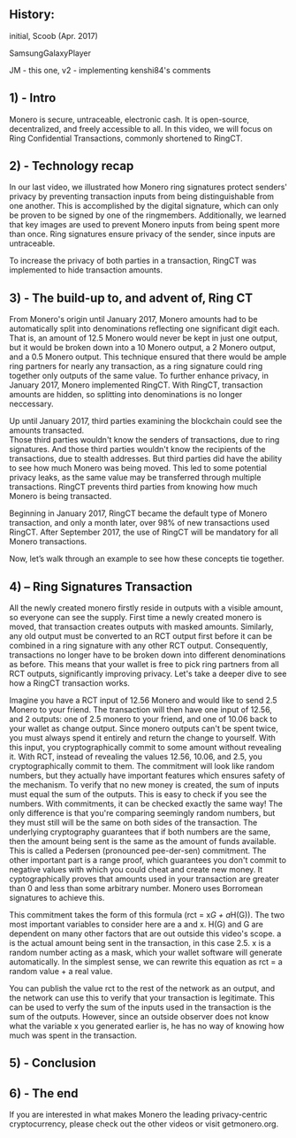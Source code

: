 ## History:
initial, Scoob (Apr. 2017)

SamsungGalaxyPlayer

JM - this one, v2 - implementing kenshi84's comments

## 1) - Intro

Monero is secure, untraceable, electronic cash. It is open-source, decentralized, and freely accessible to all.
In this video, we will focus on Ring Confidential Transactions, commonly shortened to RingCT.
 
## 2) - Technology recap
 
In our last video, we illustrated how Monero ring signatures protect senders' privacy by preventing transaction inputs from being distinguishable from one another.
This is accomplished by the digital signature, which can only be proven to be signed by one of the ringmembers.
Additionally, we learned that key images are used to prevent Monero inputs from being spent more than once.
Ring signatures ensure privacy of the sender, since inputs are untraceable.

To increase the privacy of both parties in a transaction, RingCT was implemented to hide transaction amounts.

## 3) - The build-up to, and advent of, Ring CT

From Monero's origin until January 2017, Monero amounts had to be automatically split into denominations reflecting one significant digit each.
That is, an amount of 12.5 Monero would never be kept in just one output, but it would be broken down into a 10 Monero output, a 2 Monero output, and a 0.5 Monero output.
This technique ensured that there would be ample ring partners for nearly any transaction, as a ring signature could ring together only outputs of the same value.
To further enhance privacy, in January 2017, Monero implemented RingCT.
With RingCT, transaction amounts are hidden, so splitting into denominations is no longer neccessary.

Up until January 2017, third parties examining the blockchain could see the amounts transacted.  
Those third parties wouldn't know the senders of transactions, due to ring signatures.
And those third parties wouldn't know the recipients of the transactions, due to stealth addresses.
But third parties did have the ability to see how much Monero was being moved.
This led to some potential privacy leaks, as the same value may be transferred through multiple transactions.
RingCT prevents third parties from knowing how much Monero is being transacted.

Beginning in January 2017, RingCT became the default type of Monero transaction, and only a month later, over 98% of new transactions used RingCT.
After September 2017, the use of RingCT will be mandatory for all Monero transactions.

Now, let’s walk through an example to see how these concepts tie together.

## 4) – Ring Signatures Transaction

All the newly created monero firstly reside in outputs with a visible amount, so everyone can see the supply.
First time a newly created monero is moved, that transaction creates outputs with masked amounts.
Similarly, any old output must be converted to an RCT output first before it can be combined in a ring signature with any other RCT output.
Consequently, transactions no longer have to be broken down into different denominations as before.
This means that your wallet is free to pick ring partners from all RCT outputs, significantly improving privacy.
Let's take a deeper dive to see how a RingCT transaction works.

Imagine you have a RCT input of 12.56 Monero and would like to send 2.5 Monero to your friend.
The transaction will then have one input of 12.56, and 2 outputs: one of 2.5 monero to your friend, and one of 10.06 back to your wallet as change output.
Since monero outputs can't be spent twice, you must always spend it entirely and return the change to yourself.
With this input, you cryptographically commit to some amount without revealing it.
With RCT, instead of revealing the values 12.56, 10.06, and 2.5, you cryptographically commit to them.
The commitment will look like random numbers, but they actually have important features which ensures safety of the mechanism.
To verify that no new money is created, the sum of inputs must equal the sum of the outputs.
This is easy to check if you see the numbers.
With commitments, it can be checked exactly the same way!
The only difference is that you're comparing seemingly random numbers, but they must still will be the same on both sides of the transaction.
The underlying cryptography guarantees that if both numbers are the same, then the amount being sent is the same as the amount of funds available.
This is called a Pedersen (pronounced pee-der-sen) commitment.
The other important part is a range proof, which guarantees you don't commit to negative values with which you could cheat and create new money.
It cyptographically proves that amounts used in your transaction are greater than 0 and less than some arbitrary number.
Monero uses Borromean signatures to achieve this.

This commitment takes the form of this formula (rct = x*G + a*H(G)).
The two most important variables to consider here are a and x.
H(G) and G are dependent on many other factors that are out outside this video's scope.
a is the actual amount being sent in the transaction, in this case 2.5.
x is a random number acting as a mask, which your wallet software will generate automatically.
In the simplest sense, we can rewrite this equation as rct = a random value + a real value.

You can publish the value rct to the rest of the network as an output, and the network can use this to verify that your transaction is legitimate. This can be used to verfy the sum of the inputs used in the transaction is the sum of the outputs.
However, since an outside observer does not know what the variable x you generated earlier is, he has no way of knowing how much was spent in the transaction.

## 5) - Conclusion

## 6) - The end

If you are interested in what makes Monero the leading privacy-centric cryptocurrency, please check out the other videos or visit getmonero.org.
